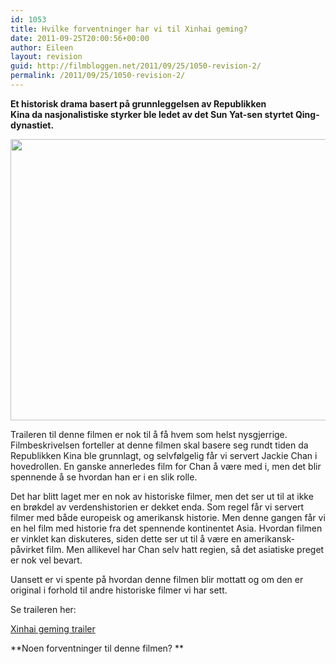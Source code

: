 ```yaml
---
id: 1053
title: Hvilke forventninger har vi til Xinhai geming?
date: 2011-09-25T20:00:56+00:00
author: Eileen
layout: revision
guid: http://filmbloggen.net/2011/09/25/1050-revision-2/
permalink: /2011/09/25/1050-revision-2/
---
```

**Et historisk drama basert på grunnleggelsen av Republikken Kina da nasjonalistiske styrker ble ledet av det Sun Yat-sen styrtet Qing-dynastiet.**

<a href="http://filmbloggen.net/?attachment_id=1051" rel="attachment wp-att-1051"><img class="alignnone size-full wp-image-1051" src="http://filmbloggen.net/wp-content/uploads//2011/09/jc.jpg" alt="" width="600" height="450" /></a>

Traileren til denne filmen er nok til å få hvem som helst nysgjerrige. Filmbeskrivelsen forteller at denne filmen skal basere seg rundt tiden da Republikken Kina ble grunnlagt, og selvfølgelig får vi servert Jackie Chan i hovedrollen. En ganske annerledes film for Chan å være med i, men det blir spennende å se hvordan han er i en slik rolle.

Det har blitt laget mer en nok av historiske filmer, men det ser ut til at ikke en brøkdel av verdenshistorien er dekket enda. Som regel får vi servert filmer med både europeisk og amerikansk historie. Men denne gangen får vi en hel film med historie fra det spennende kontinentet Asia. Hvordan filmen er vinklet kan diskuteres, siden dette ser ut til å være en amerikansk- påvirket film. Men allikevel har Chan selv hatt regien, så det asiatiske preget er nok vel bevart.

Uansett er vi spente på hvordan denne filmen blir mottatt og om den er original i forhold til andre historiske filmer vi har sett.

Se traileren her:

[Xinhai geming trailer](http://www.youtube.com/watch?v=os6b3hFZCZw&feature=results_main&playnext=1&list=PLD6B2A954E395AFE6)

**Noen forventninger til denne filmen? **